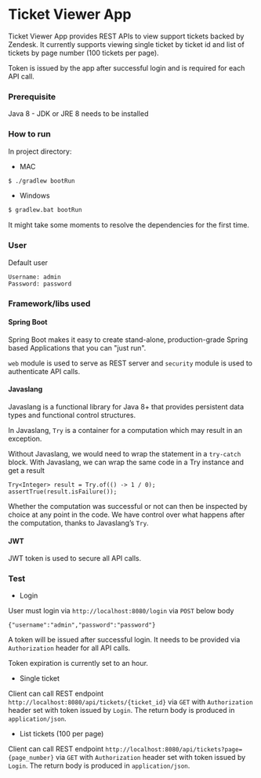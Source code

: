 # Ticket Viewer App
Ticket Viewer App provides REST APIs to view support tickets backed by Zendesk. It currently supports viewing single ticket by ticket id and list of tickets by page number (100 tickets per page).

Token is issued by the app after successful login and is required for each API call.

### Prerequisite
Java 8 - JDK or JRE 8 needs to be installed

### How to run
In project directory: 
* MAC
```sh
$ ./gradlew bootRun
```
* Windows
```sh
$ gradlew.bat bootRun
```

It might take some moments to resolve the dependencies for the first time.

### User
Default user
```
Username: admin
Password: password
```


### Framework/libs used
#### Spring Boot
Spring Boot makes it easy to create stand-alone, production-grade Spring based Applications that you can "just run".

`web` module is used to serve as REST server and `security` module is used to authenticate API calls.

#### Javaslang
Javaslang is a functional library for Java 8+ that provides persistent data types and functional control structures.

In Javaslang, `Try` is a container for a computation which may result in an exception.

Without Javaslang, we would need to wrap the statement in a `try-catch` block. With Javaslang, we can wrap the same code in a Try instance and get a result
```
Try<Integer> result = Try.of(() -> 1 / 0);
assertTrue(result.isFailure());
```
Whether the computation was successful or not can then be inspected by choice at any point in the code. We have control over what happens after the computation, thanks to Javaslang’s `Try`.

#### JWT
JWT token is used to secure all API calls.

### Test
* Login

User must login via `http://localhost:8080/login` via `POST` below body
```
{"username":"admin","password":"password"}
```

A token will be issued after successful login. It needs to be provided via `Authorization` header for all API calls. 

Token expiration is currently set to an hour.

* Single ticket

Client can call REST endpoint `http://localhost:8080/api/tickets/{ticket_id}` via `GET` with `Authorization` header set with token issued by `Login`. The return body is produced in `application/json`.

* List tickets (100 per page)

Client can call REST endpoint `http://localhost:8080/api/tickets?page={page_number}` via `GET` with `Authorization` header set with token issued by `Login`. The return body is produced in `application/json`.